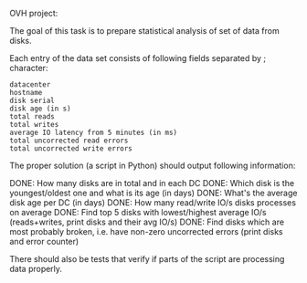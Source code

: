OVH project:

The goal of this task is to prepare statistical analysis of set of data from disks.

Each entry of the data set consists of following fields separated by ;
character:

    datacenter
    hostname
    disk serial
    disk age (in s)
    total reads
    total writes
    average IO latency from 5 minutes (in ms)
    total uncorrected read errors
    total uncorrected write errors

The proper solution (a script in Python) should output following
information:

DONE:    How many disks are in total and in each DC
DONE:    Which disk is the youngest/oldest one and what is its age (in days)
DONE:    What's the average disk age per DC (in days)
DONE:    How many read/write IO/s disks processes on average
DONE:    Find top 5 disks with lowest/highest average IO/s (reads+writes, print disks and their avg IO/s)
DONE:    Find disks which are most probably broken, i.e. have non-zero uncorrected errors (print disks and error counter)

There should also be tests that verify if parts of the script are processing data properly.